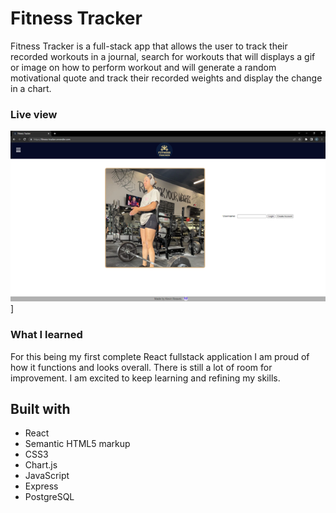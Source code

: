 # Fitness Tracker

Fitness Tracker is a full-stack app that allows the user to track their recorded workouts in a journal, search for workouts that will displays a gif or image on how to perform workout and will generate a random motivational quote and track their recorded weights and display the change in a chart.

### Live view

[![Webpage](/public/Fitness.png)](https://fitness-tracker.onrender.com/)]

### What I learned

For this being my first complete React fullstack application I am proud of how it functions and looks overall. There is still a lot of room for improvement. I am excited to keep learning and refining my skills.

## Built with

- React
- Semantic HTML5 markup
- CSS3
- Chart.js
- JavaScript
- Express
- PostgreSQL
